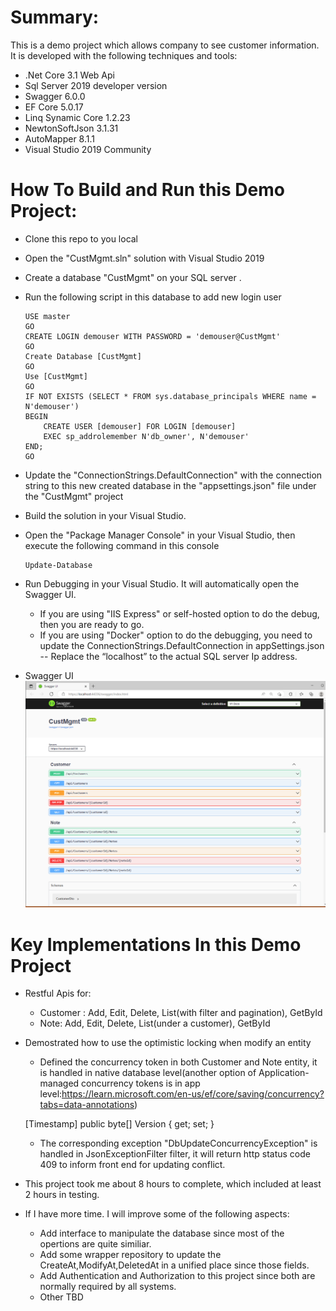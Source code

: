 ﻿# Summary:

This is a demo project which allows company to see customer information. It is developed with the following techniques and tools:
 - .Net Core 3.1 Web Api 
 - Sql Server 2019 developer version
 - Swagger 6.0.0
 - EF Core 5.0.17
 - Linq Synamic Core 1.2.23
 - NewtonSoftJson 3.1.31
 - AutoMapper 8.1.1
 - Visual Studio 2019 Community 

# How To Build and Run this Demo Project:

  - Clone this repo to you local
  - Open the "CustMgmt.sln" solution with Visual Studio 2019
  - Create a database "CustMgmt" on your SQL server . 
  - Run the following script in this database to add new login user

		
		USE master
		GO
		CREATE LOGIN demouser WITH PASSWORD = 'demouser@CustMgmt'
		GO
		Create Database [CustMgmt]
		GO
		Use [CustMgmt]
		GO
		IF NOT EXISTS (SELECT * FROM sys.database_principals WHERE name = N'demouser')
		BEGIN
			CREATE USER [demouser] FOR LOGIN [demouser]
			EXEC sp_addrolemember N'db_owner', N'demouser'
		END;
		GO
		

  - Update the "ConnectionStrings.DefaultConnection" with the connection string to this new created database in the "appsettings.json" file under the "CustMgmt" project
  - Build the solution in your Visual Studio.
  - Open the "Package Manager Console" in your Visual Studio, then execute the following command in this console

  		
		Update-Database
		

  - Run Debugging in your Visual Studio. It will automatically open the Swagger UI.

	+ If you are using "IIS Express" or self-hosted option to do the debug, then you are ready to go.
	+ If you are using "Docker" option to do the debugging, you need to update the ConnectionStrings.DefaultConnection in appSettings.json -- Replace the “localhost” to the actual SQL server Ip address. 
  - Swagger UI
	![Swagger](https://github.com/hszeng/CustMgmt/blob/main/CustMgmtSwagger.PNG)

# Key Implementations In this Demo Project

  - Restful Apis for:
	* Customer : Add, Edit, Delete, List(with filter and pagination), GetById
	* Note: Add, Edit, Delete, List(under a customer), GetById
  - Demostrated how to use the optimistic locking when modify an entity
	* Defined the concurrency token in both Customer and Note entity, it is handled in native database level(another option of Application-managed concurrency tokens is in app level:https://learn.microsoft.com/en-us/ef/core/saving/concurrency?tabs=data-annotations)

		
	[Timestamp]
        public byte[] Version { get; set; }
		
		
	* The corresponding exception "DbUpdateConcurrencyException" is handled in JsonExceptionFilter filter, it will return http status code 409 to inform front end for updating conflict.
  - This project took me about 8 hours to complete, which included at least 2 hours in testing.
  - If I have more time. I will improve some of the following aspects:
	* Add interface to manipulate the database since most of the opertions are quite similiar.
	* Add some wrapper repository to update the CreateAt,ModifyAt,DeletedAt in a unified place since those fields. 
	* Add Authentication and Authorization to this project since both are normally required by all systems. 
	* Other TBD 
